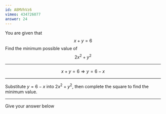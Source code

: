 ```yaml
---
id: A8MVhVz6
vimeo: 434726077
answer: 24
---
```


You are given that
$$
x + y = 6
$$
Find the minimum possible value of
$$
2x^2 + y^2
$$

---

$$
x + y = 6 \Rightarrow y = 6 - x
$$

---

Substitute $y = 6 - x$ into $2x^2 + y^2,$ then complete the square to find the minimum value.

---

Give your answer below

